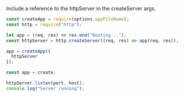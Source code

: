 Include a reference to the httpServer in the createServer args.

```js
const createApp = require(options.appFileName);
const http = require("http");

let app = (req, res) => res.end("Booting...");
const httpServer = http.createServer((req, res) => app(req, res));

app = createApp({
  httpServer
});

const app = create;

httpServer.listen(port, host);
console.log("Server running");
```
